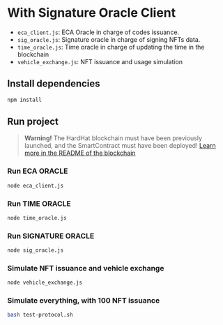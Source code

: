 # With Signature Oracle Client

* `eca_client.js`: ECA Oracle in charge of codes issuance.
* `sig_oracle.js`: Signature oracle in charge of signing NFTs data.
* `time_oracle.js`: Time oracle in charge of updating the time in the blockchain
* `vehicle_exchange.js`: NFT issuance and usage simulation

## Install dependencies
```bash
npm install
```

## Run project

> **Warning!** The HardHat blockchain must have been previously launched, and the SmartContract must have been deployed! [Learn more in the README of the blockchain](../blockchain/README.md)


### Run ECA ORACLE
```bash
node eca_client.js
```

### Run TIME ORACLE
```bash
node time_oracle.js
```

### Run SIGNATURE ORACLE
```bash
node sig_oracle.js
```

### Simulate NFT issuance and vehicle exchange
```bash
node vehicle_exchange.js
```

### Simulate everything, with 100 NFT issuance
```bash
bash test-protocol.sh
```